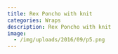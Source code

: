 ```yaml
---
title: Rex Poncho with knit
categories: Wraps
description: Rex Poncho with knit
image:
  - /img/uploads/2016/09/p5.png
---
```


